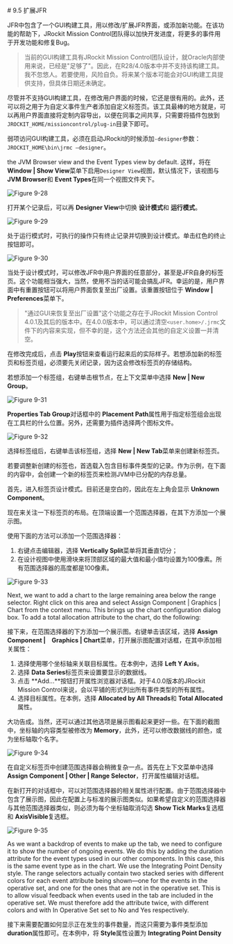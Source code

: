 <a name="9.5" />
# 9.5 扩展JFR

JFR中包含了一个GUI构建工具，用以修改/扩展JFR界面，或添加新功能。在该功能的帮助下，JRockit Mission Control团队得以加快开发进度，将更多的事件用于开发功能和修复Bug。

>当前的GUI构建工具有JRockit Mission Control团队设计，就Oracle内部使用来说，已经是"足够了"。因此，在R28/4.0版本中并不支持该构建工具。我不忽悠人。若要使用，风险自负。将来某个版本可能会对GUI构建工具提供支持，但具体日期还未确定。

尽管并不支持GUI构建工具，在修改用户界面的时候，它还是很有用的。此外，还可以将之用于为自定义事件生产者添加自定义标签页。该工具最棒的地方就是，可以再用户界面直接将定制内容导出，以便在同事之间共享，只需要将插件包放到`JROCKIT_HOME/missioncontrol/plug-in`目录下即可。

弱项访问GUI构建工具，必须在启动JRockit的时候添加`-designer`参数：`JROCKIT_HOME\bin\jrmc –designer`。

the JVM Browser view and the Event Types view by default.
这样，将在 **Window | Show View**菜单下启用`Designer View`视图，默认情况下，该视图与 **JVM Browser**和 **Event Types**在同一个视图文件夹下。

![Figure 9-28][1]

打开某个记录后，可以再 **Designer View**中切换 **设计模式**和 **运行模式**。

![Figure 9-29][2]

处于运行模式时，可执行的操作只有终止记录并切换到设计模式。单击红色的终止按钮即可。

![Figure 9-30][3]

当处于设计模式时，可以修改JFR中用户界面的任意部分，甚至是JFR自身的标签页。这个功能相当强大，当然，使用不当的话可能会搞乱JFR。幸运的是，用户界面中有重置按钮可以将用户界面恢复至出厂设置。该重置按钮位于 **Window | Preferences**菜单下。

>"通过GUI来恢复至出厂设置"这个功能之存在于JRockit Mission Control 4.0.1及其后的版本中。在4.0.0版本中，可以通过清空`<user.home>/.jrmc`文件下的内容来实现，但不幸的是，这个方法还会其他的自定义设置一并清空。

在修改完成后，点击 **Play**按钮来查看运行起来后的实际样子。若想添加新的标签页和标签页组，必须要先关闭记录，因为这会修改标签页的存储结构。

若想添加一个标签组，右键单击根节点，在上下文菜单中选择 **New | New Group**。

![Figure 9-31][4]

**Properties Tab Group**对话框中的 **Placement Path**属性用于指定标签组会出现在工具栏的什么位置。另外，还需要为插件选择两个图标文件。

![Figure 9-32][5]

选择标签组后，右键单击该标签组，选择 **New | New Tab**菜单来创建新标签页。

若要调整新创建的标签也，首选载入包含目标事件类型的记录。作为示例，在下面的内容中，会创建一个新的标签页来检测JVM中已分配的内存总量。

首先，进入标签页设计模式。目前还是空白的，因此在左上角会显示 **Unknown Component**。

现在来关注一下标签页的布局。在顶端设置一个范围选择器，在其下方添加一个展示图。

使用下面的方法可以添加一个范围选择器：

1. 右键点击编辑器，选择 **Vertically Split**菜单将其垂直切分；
2. 在设计视图中使用滑块来将顶部区域的最大值和最小值均设置为100像素。所有范围选择器的高度都是100像素。

![Figure 9-33][6]

Next, we want to add a chart to the large remaining area below the range selector.
Right click on this area and select Assign Component | Graphics | Chart from
the context menu. This brings up the chart configuration dialog box. To add a total
allocation attribute to the chart, do the following:

接下来，在范围选择器的下方添加一个展示图。右键单击该区域，选择 **Assign Component |　Graphics | Chart**菜单，打开展示图配置对话框，在其中添加相关属性：

1. 选择使用哪个坐标轴来关联目标属性。在本例中，选择 **Left Y Axis**。
2. 选择 **Data Series**标签页来设置要显示的数据线。
3. 点击 **Add...**按钮打开属性浏览器对话框。对于4.0.0版本的JRockit Mission Control来说，会以平铺的形式列出所有事件类型的所有属性。
4. 选择目标属性。在本例，选择 **Allocated by All Threads**和 **Total Allocated**属性。

大功告成。当然，还可以通过其他选项是展示图看起来更好一些。在下面的截图中，坐标轴的内容类型被修改为 **Memory**，此外，还可以修改数据线的颜色，或为坐标轴取个名字。

![Figure 9-34][7]

在自定义标签页中创建范围选择器会稍微复杂一点。首先在上下文菜单中选择 **Assign Component | Other | Range Selector**，打开属性编辑对话框。

在新打开的对话框中，可以对范围选择器的相关属性进行配置。由于范围选择器中包含了展示图，因此在配置上与标准的展示图类似。如果希望自定义的范围选择器与其他范围选择器类似，则必须为每个坐标轴取消勾选 **Show Tick Marks**复选框和 **AxisVisible**复选框。

![Figure 9-35][8]

As we want a backdrop of events to make up the tab, we need to configure it to
show the number of ongoing events. We do this by adding the duration attribute
for the event types used in our other components. In this case, this is the same event
type as in the chart. We use the Integrating Point Density style. The range selectors
actually contain two stacked series with different colors for each event attribute
being shown—one for the events in the operative set, and one for the ones that are
not in the operative set. This is to allow visual feedback when events used in the tab
are included in the operative set. We must therefore add the attribute twice, with
different colors and with In Operative Set set to No and Yes respectively.

接下来需要配置如何显示正在发生的事件数量，而这只需要为事件类型添加 **duration**属性即可。在本例中，将 **Style**属性设置为 **Integrating Point Density**










[1]:    ../images/9-28.jpg
[2]:    ../images/9-29.jpg
[3]:    ../images/9-30.jpg
[4]:    ../images/9-31.jpg
[5]:    ../images/9-32.jpg
[6]:    ../images/9-33.jpg
[7]:    ../images/9-34.jpg
[8]:    ../images/9-35.jpg